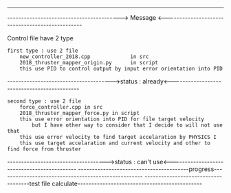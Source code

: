 ----------------------------------------------------------------------------------------------------
-----------------------------------------> Message <------------------------------------------------

Control file have 2 type

	first type : use 2 file
		new_controller_2018.cpp 			in src
		2018_thruster_mapper_origin.py		in script
		this use PID to control output by input error orientation into PID

-------------------------------------->status : already<--------------------------------------------


	second type : use 2 file
		force_controller.cpp in src
		2018_thruster_mapper_force.py in script
		this use error orientation into PID for file target velocity
			but I have other way to consider that I decide to will not use that
		this use error velocity to find target accelaration by PHYSICS I
		this use target accelaration and current velocity and other to find force from thruster

------------------------------------>status : can't use<--------------------------------------------
----------------------------------------progress----------------------------------------------------
------------------------------------test file calculate---------------------------------------------	
